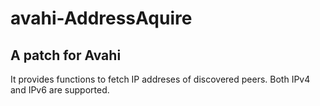 avahi-AddressAquire
===================

## A patch for Avahi 

It provides functions to fetch IP addreses of discovered peers. Both IPv4 and IPv6 are supported. 








